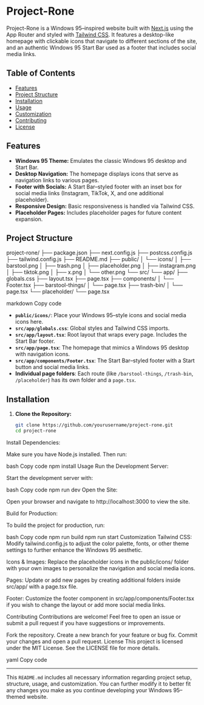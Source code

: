 # Project-Rone

Project-Rone is a Windows 95–inspired website built with [Next.js](https://nextjs.org/) using the App Router and styled with [Tailwind CSS](https://tailwindcss.com/). It features a desktop-like homepage with clickable icons that navigate to different sections of the site, and an authentic Windows 95 Start Bar used as a footer that includes social media links.

## Table of Contents

- [Features](#features)
- [Project Structure](#project-structure)
- [Installation](#installation)
- [Usage](#usage)
- [Customization](#customization)
- [Contributing](#contributing)
- [License](#license)

## Features

- **Windows 95 Theme:** Emulates the classic Windows 95 desktop and Start Bar.
- **Desktop Navigation:** The homepage displays icons that serve as navigation links to various pages.
- **Footer with Socials:** A Start Bar–styled footer with an inset box for social media links (Instagram, TikTok, X, and one additional placeholder).
- **Responsive Design:** Basic responsiveness is handled via Tailwind CSS.
- **Placeholder Pages:** Includes placeholder pages for future content expansion.

## Project Structure

project-rone/ ├── package.json ├── next.config.js ├── postcss.config.js ├── tailwind.config.js ├── README.md ├── public/ │ └── icons/ │ ├── barstool.png │ ├── trash.png │ ├── placeholder.png │ ├── instagram.png │ ├── tiktok.png │ ├── x.png │ └── other.png └── src/ └── app/ ├── globals.css ├── layout.tsx ├── page.tsx ├── components/ │ └── Footer.tsx ├── barstool-things/ │ └── page.tsx ├── trash-bin/ │ └── page.tsx └── placeholder/ └── page.tsx

markdown
Copy code

- **`public/icons/`**: Place your Windows 95–style icons and social media icons here.
- **`src/app/globals.css`**: Global styles and Tailwind CSS imports.
- **`src/app/layout.tsx`**: Root layout that wraps every page. Includes the Start Bar footer.
- **`src/app/page.tsx`**: The homepage that mimics a Windows 95 desktop with navigation icons.
- **`src/app/components/Footer.tsx`**: The Start Bar–styled footer with a Start button and social media links.
- **Individual page folders**: Each route (like `/barstool-things`, `/trash-bin`, `/placeholder`) has its own folder and a `page.tsx`.

## Installation

1. **Clone the Repository:**

   ```bash
   git clone https://github.com/yourusername/project-rone.git
   cd project-rone
Install Dependencies:

Make sure you have Node.js installed. Then run:

bash
Copy code
npm install
Usage
Run the Development Server:

Start the development server with:

bash
Copy code
npm run dev
Open the Site:

Open your browser and navigate to http://localhost:3000 to view the site.

Build for Production:

To build the project for production, run:

bash
Copy code
npm run build
npm run start
Customization
Tailwind CSS:
Modify tailwind.config.js to adjust the color palette, fonts, or other theme settings to further enhance the Windows 95 aesthetic.

Icons & Images:
Replace the placeholder icons in the public/icons/ folder with your own images to personalize the navigation and social media icons.

Pages:
Update or add new pages by creating additional folders inside src/app/ with a page.tsx file.

Footer:
Customize the footer component in src/app/components/Footer.tsx if you wish to change the layout or add more social media links.

Contributing
Contributions are welcome! Feel free to open an issue or submit a pull request if you have suggestions or improvements.

Fork the repository.
Create a new branch for your feature or bug fix.
Commit your changes and open a pull request.
License
This project is licensed under the MIT License. See the LICENSE file for more details.

yaml
Copy code

---

This `README.md` includes all necessary information regarding project setup, structure, usage, and customization. You can further modify it to better fit any changes you make as you continue developing your Windows 95–themed website.





